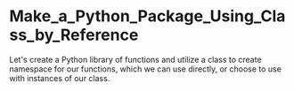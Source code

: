 # Make_a_Python_Package_Using_Class_by_Reference
Let's create a Python library of functions and utilize a class to create namespace for our functions, which we can use directly, or choose to use with instances of our class.
